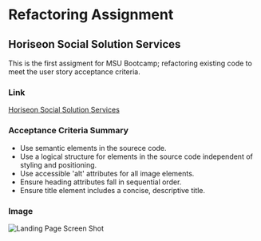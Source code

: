 # Refactoring Assignment
## Horiseon Social Solution Services

This is the first assigment for MSU Bootcamp; refactoring existing code to meet the user story acceptance criteria.

### Link
[Horiseon Social Solution Services](https://danshoup.github.io/horiseon-assignment/)

### Acceptance Criteria Summary
- Use semantic elements in the sourece code.
- Use a logical structure for elements in the source code independent of styling and positioning.
- Use accessible 'alt' attributes for all image elements.
- Ensure heading attributes fall in sequential order.
- Ensure title element includes a concise, descriptive title.

### Image
![Landing Page Screen Shot](image.jpg)


